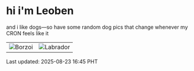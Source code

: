 # hi i'm Leoben

and i like dogs—so have some random dog pics that change whenever my CRON feels like it

|  |  |
|--------|----------|
| ![Borzoi](https://random-dog-vercel.vercel.app/api/random-borzoi?v=1755938756) | ![Labrador](https://random-dog-vercel.vercel.app/api/random-labrador?v=1755938756) |

Last updated: 2025-08-23 16:45 PHT
